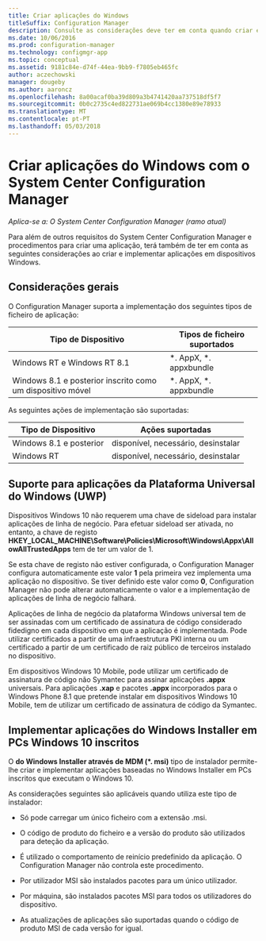 ```yaml
---
title: Criar aplicações do Windows
titleSuffix: Configuration Manager
description: Consulte as considerações deve ter em conta quando criar e implementar aplicações em dispositivos Windows.
ms.date: 10/06/2016
ms.prod: configuration-manager
ms.technology: configmgr-app
ms.topic: conceptual
ms.assetid: 9181c84e-d74f-44ea-9bb9-f7805eb465fc
author: aczechowski
manager: dougeby
ms.author: aaroncz
ms.openlocfilehash: 8a00acaf0ba39d809a3b4741420aa737518df5f7
ms.sourcegitcommit: 0b0c2735c4ed822731ae069b4cc1380e89e78933
ms.translationtype: MT
ms.contentlocale: pt-PT
ms.lasthandoff: 05/03/2018
---
```

# <a name="create-windows-applications-with-system-center-configuration-manager"></a>Criar aplicações do Windows com o System Center Configuration Manager

*Aplica-se a: O System Center Configuration Manager (ramo atual)*

Para além de outros requisitos do System Center Configuration Manager e procedimentos para criar uma aplicação, terá também de ter em conta as seguintes considerações ao criar e implementar aplicações em dispositivos Windows.  

## <a name="general-considerations"></a>Considerações gerais  
 O Configuration Manager suporta a implementação dos seguintes tipos de ficheiro de aplicação:  

|Tipo de Dispositivo|Tipos de ficheiro suportados|  
|-----------------|---------------------|  
|Windows RT e Windows RT 8.1|\*. AppX, \*. appxbundle|  
|Windows 8.1 e posterior inscrito como um dispositivo móvel|\*. AppX, \*. appxbundle|  

 As seguintes ações de implementação são suportadas:  

|Tipo de Dispositivo|Ações suportadas|  
|-----------------|-----------------------|  
|Windows 8.1 e posterior|disponível, necessário, desinstalar|  
|Windows RT|disponível, necessário, desinstalar|  

## <a name="support-for-universal-windows-platform-uwp-apps"></a>Suporte para aplicações da Plataforma Universal do Windows (UWP)  
 Dispositivos Windows 10 não requerem uma chave de sideload para instalar aplicações de linha de negócio. Para efetuar sideload ser ativada, no entanto, a chave de registo **HKEY_LOCAL_MACHINE\Software\Policies\Microsoft\Windows\Appx\AllowAllTrustedApps** tem de ter um valor de 1.  

 Se esta chave de registo não estiver configurada, o Configuration Manager configura automaticamente este valor **1** pela primeira vez implementa uma aplicação no dispositivo. Se tiver definido este valor como **0**, Configuration Manager não pode alterar automaticamente o valor e a implementação de aplicações de linha de negócio falhará.  

 Aplicações de linha de negócio da plataforma Windows universal tem de ser assinadas com um certificado de assinatura de código considerado fidedigno em cada dispositivo em que a aplicação é implementada. Pode utilizar certificados a partir de uma infraestrutura PKI interna ou um certificado a partir de um certificado de raiz público de terceiros instalado no dispositivo.  

 Em dispositivos Windows 10 Mobile, pode utilizar um certificado de assinatura de código não Symantec para assinar aplicações **.appx** universais. Para aplicações **.xap** e pacotes **.appx** incorporados para o Windows Phone 8.1 que pretende instalar em dispositivos Windows 10 Mobile, tem de utilizar um certificado de assinatura de código da Symantec.  

## <a name="deploy-windows-installer-apps-to-enrolled-windows-10-pcs"></a>Implementar aplicações do Windows Installer em PCs Windows 10 inscritos  
 O **do Windows Installer através de MDM (\*. msi)** tipo de instalador permite-lhe criar e implementar aplicações baseadas no Windows Installer em PCs inscritos que executam o Windows 10.  

 As considerações seguintes são aplicáveis quando utiliza este tipo de instalador:  

-   Só pode carregar um único ficheiro com a extensão .msi.  

-   O código de produto do ficheiro e a versão do produto são utilizados para deteção da aplicação.  

-   É utilizado o comportamento de reinício predefinido da aplicação. O Configuration Manager não controla este procedimento.  

-   Por utilizador MSI são instalados pacotes para um único utilizador.  

-   Por máquina, são instalados pacotes MSI para todos os utilizadores do dispositivo.  

-   As atualizações de aplicações são suportadas quando o código de produto MSI de cada versão for igual.  
